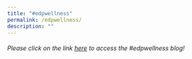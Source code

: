 ```yaml
---
title: "#edpwellness"
permalink: /edpwellness/
description: ""
---
```

###### Please click on the link [here](https://sites.google.com/moe.edu.sg/edpwellness/emotions-management) to access the #edpwellness blog!